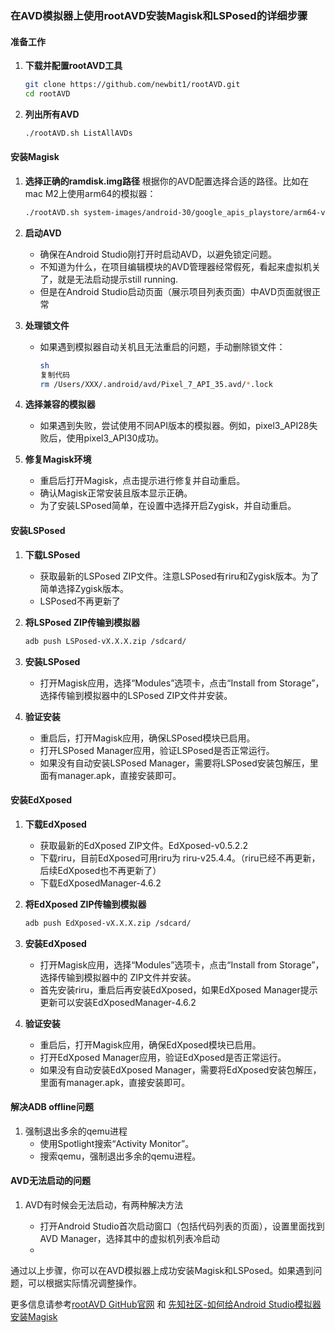 ### 在AVD模拟器上使用rootAVD安装Magisk和LSPosed的详细步骤

#### 准备工作

1. **下载并配置rootAVD工具**

   ```bash
   git clone https://github.com/newbit1/rootAVD.git
   cd rootAVD
   ```

2. **列出所有AVD**

   ```bash
   ./rootAVD.sh ListAllAVDs
   ```

#### 安装Magisk

1. **选择正确的ramdisk.img路径** 根据你的AVD配置选择合适的路径。比如在mac M2上使用arm64的模拟器：

   ```bash
   ./rootAVD.sh system-images/android-30/google_apis_playstore/arm64-v8a/ramdisk.img
   ```

2. **启动AVD**

   - 确保在Android Studio刚打开时启动AVD，以避免锁定问题。
   - 不知道为什么，在项目编辑模块的AVD管理器经常假死，看起来虚拟机关了，就是无法启动提示still running.
   - 但是在Android Studio启动页面（展示项目列表页面）中AVD页面就很正常

3. **处理锁文件**

   - 如果遇到模拟器自动关机且无法重启的问题，手动删除锁文件：

     ```bash
     sh
     复制代码
     rm /Users/XXX/.android/avd/Pixel_7_API_35.avd/*.lock
     ```

4. **选择兼容的模拟器**

   - 如果遇到失败，尝试使用不同API版本的模拟器。例如，pixel3_API28失败后，使用pixel3_API30成功。

5. **修复Magisk环境**

   - 重启后打开Magisk，点击提示进行修复并自动重启。
   - 确认Magisk正常安装且版本显示正确。
   - 为了安装LSPosed简单，在设置中选择开启Zygisk，并自动重启。

#### 安装LSPosed

1. **下载LSPosed**

   - 获取最新的LSPosed ZIP文件。注意LSPosed有riru和Zygisk版本。为了简单选择Zygisk版本。
   - LSPosed不再更新了

2. **将LSPosed ZIP传输到模拟器**

   ```bash
   adb push LSPosed-vX.X.X.zip /sdcard/
   ```

3. **安装LSPosed**

   - 打开Magisk应用，选择“Modules”选项卡，点击“Install from Storage”，选择传输到模拟器中的LSPosed ZIP文件并安装。

4. **验证安装**

   - 重启后，打开Magisk应用，确保LSPosed模块已启用。
   - 打开LSPosed Manager应用，验证LSPosed是否正常运行。
   - 如果没有自动安装LSPosed Manager，需要将LSPosed安装包解压，里面有manager.apk，直接安装即可。

#### 安装EdXposed

1. **下载EdXposed**

   - 获取最新的EdXposed ZIP文件。EdXposed-v0.5.2.2
   - 下载riru，目前EdXposed可用riru为 riru-v25.4.4。（riru已经不再更新，后续EdXposed也不再更新了）
   - 下载EdXposedManager-4.6.2

2. **将EdXposed ZIP传输到模拟器**

   ```bash
   adb push EdXposed-vX.X.X.zip /sdcard/
   ```

3. **安装EdXposed**

   - 打开Magisk应用，选择“Modules”选项卡，点击“Install from Storage”，选择传输到模拟器中的 ZIP文件并安装。
   - 首先安装riru，重启后再安装EdXposed，如果EdXposed Manager提示更新可以安装EdXposedManager-4.6.2

4. **验证安装**

   - 重启后，打开Magisk应用，确保EdXposed模块已启用。
   - 打开EdXposed Manager应用，验证EdXposed是否正常运行。
   - 如果没有自动安装EdXposed Manager，需要将EdXposed安装包解压，里面有manager.apk，直接安装即可。

#### 解决ADB offline问题

1. 强制退出多余的qemu进程
   - 使用Spotlight搜索“Activity Monitor”。
   - 搜索qemu，强制退出多余的qemu进程。

#### AVD无法启动的问题

1. AVD有时候会无法启动，有两种解决方法

   - 打开Android Studio首次启动窗口（包括代码列表的页面），设置里面找到AVD Manager，选择其中的虚拟机列表冷启动
   - 

   

通过以上步骤，你可以在AVD模拟器上成功安装Magisk和LSPosed。如果遇到问题，可以根据实际情况调整操作。

更多信息请参考[rootAVD GitHub官网](https://github.com/newbit1/rootAVD) 和 [先知社区-如何给Android Studio模拟器安装Magisk](https://xz.aliyun.com/t/12476?time__1311=mqmhD5AKYKGIeDqGXg4CqxUG6947wPnvD&alichlgref=https%3A%2F%2Fwww.google.com%2F) 